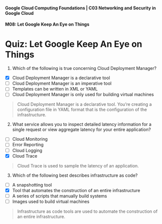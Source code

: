 #### Google Cloud Computing Foundations | C03 Networking and Security in Google Cloud
#### M08: Let Google Keep An Eye on Things

# Quiz: Let Google Keep An Eye on Things

1. Which of the following is true concerning Cloud Deployment Manager?
- [x] Cloud Deployment Manager is a declarative tool
- [ ] Cloud Deployment Manager is an imperative tool
- [ ] Templates can be written in XML or YAML
- [ ] Cloud Deployment Manager is only used for building virtual machines
> Cloud Deployment Manager is a declarative tool. You’re creating a configuration file in YAML format that is the configuration of the infrastructure.

2. What service allows you to inspect detailed latency information for a single request or view aggregate latency for your entire application?
- [ ] Cloud Monitoring
- [ ] Error Reporting
- [ ] Cloud Logging
- [x] Cloud Trace
> Cloud Trace is used to sample the latency of an application.

3. Which of the following best describes infrastructure as code?
- [ ] A snapshotting tool
- [x] Tool that automates the construction of an entire infrastructure
- [ ] A series of scripts that manually build systems
- [ ] Images used to build virtual machines
> Infrastructure as code tools are used to automate the construction of an entire infrastructure.